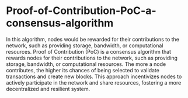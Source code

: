 # Proof-of-Contribution-PoC-a-consensus-algorithm
 In this algorithm, nodes would be rewarded for their contributions to the network, such as providing storage, bandwidth, or computational resources.
Proof of Contribution (PoC) is a consensus algorithm that rewards nodes for their contributions to the network, such as providing storage, bandwidth, or computational resources. The more a node contributes, the higher its chances of being selected to validate transactions and create new blocks. This approach incentivizes nodes to actively participate in the network and share resources, fostering a more decentralized and resilient system.
